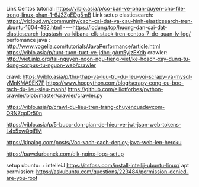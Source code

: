 Link Centos tutorial: https://viblo.asia/p/co-ban-ve-phan-quyen-cho-file-trong-linux-phan-1-6J3ZgEDg5mB
Link setup elasticsearch: https://vicloud.vn/community/cach-cai-dat-va-cau-hinh-elasticsearch-tren-ubuntu-1604-492.html
----https://lcdung.top/huong-dan-cai-dat-elasticsearch-logstash-va-kibana-elk-stack-tren-centos-7-de-quan-ly-log/
perfomance  java : http://www.vogella.com/tutorials/JavaPerformance/article.html
https://viblo.asia/p/tuot-tuon-tuot-ve-jdbc-gAm5yjzEKdb
crawler: http://viet.jnlp.org/tai-nguyen-ngon-ngu-tieng-viet/ke-hoach-xay-dung-tu-dong-corpus-tu-nguon-web/crawler

crawl: https://viblo.asia/p/thu-thap-va-luu-tru-du-lieu-voi-scrapy-va-mysql-yMnKMA9EK7P
https://www.hocpython.com/blog/scrapy-cong-cu-boc-tach-du-lieu-sieu-manh/
https://github.com/elliotforbes/python-crawler/blob/master/crawler/crawler.py

https://viblo.asia/p/crawl-du-lieu-tren-trang-chuyencuadevcom-ORNZqoDr50n

https://viblo.asia/p/5-buoc-don-gian-de-hieu-ve-jwt-json-web-tokens-L4x5xwQqlBM

https://kipalog.com/posts/Voc-vach-cach-deploy-java-web-len-heroku

https://pawelurbanek.com/elk-nginx-logs-setup

setup ubuntu: + intelleiJ https://itsfoss.com/install-intellij-ubuntu-linux/
apt permission: https://askubuntu.com/questions/223484/permission-denied-are-you-root
